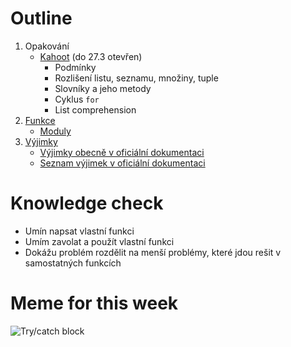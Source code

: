 # Outline

1. Opakování
   - [Kahoot](https://kahoot.it/challenge/52d955f9-531f-445d-bdc4-913dd8d9a342_1647369656187) (do 27.3 otevřen)
     - Podmínky
     - Rozlišení listu, seznamu, množiny, tuple
     - Slovníky a jeho metody
     - Cyklus `for`
     - List comprehension
2. [Funkce](https://kodim.cz/czechitas/progr2-python/zaklady-programovani-2/funkce)
   - [Moduly](https://docs.python.org/3/tutorial/modules.html)
3. [Výjimky](https://kodim.cz/czechitas/progr2-python/zaklady-programovani-2/vyjimky)
   - [Výjimky obecně v oficiální dokumentaci](https://docs.python.org/3/tutorial/errors.html#handling-exceptions)
   - [Seznam výjimek v oficiální dokumentaci](https://docs.python.org/3/library/exceptions.html)

# Knowledge check

- Umín napsat vlastní funkci
- Umím zavolat a použít vlastní funkci
- Dokážu problém rozdělit na menší problémy, které jdou rešit v samostatných funkcích

# Meme for this week

![Try/catch block](https://miro.medium.com/max/1400/1*ekJ5cBK7OvtifeavpNn7Tg.jpeg)
